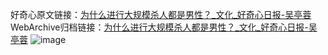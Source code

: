 好奇心原文链接：[为什么进行大规模杀人都是男性？_文化_好奇心日报-吴亭蓉](https://www.qdaily.com/articles/857.html)
WebArchive归档链接：[为什么进行大规模杀人都是男性？_文化_好奇心日报-吴亭蓉](http://web.archive.org/web/20161220013107/http://www.qdaily.com:80/articles/857.html)
![image](http://ww3.sinaimg.cn/large/007d5XDply1g3v43w7vz1j30u02uqb29)